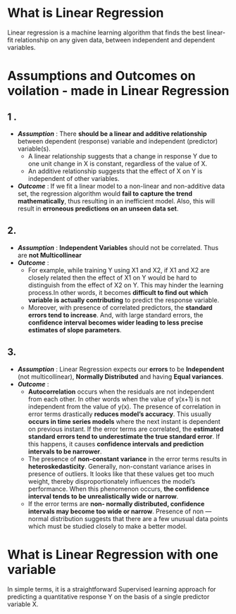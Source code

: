 # What is Linear Regression 
  Linear regression is a machine learning algorithm that finds the best linear-fit relationship on any given data, between independent and dependent variables.

# Assumptions and Outcomes on voilation - made in Linear Regression 
## 1 . 
  - ***Assumption*** : There **should be a linear and additive relationship** between dependent (response) variable and independent (predictor) variable(s).
    - A linear relationship suggests that a change in response Y due to one unit change in X is constant, regardless of the value of X. 
    - An additive relationship suggests that the effect of X on Y is independent of other variables.
  - ***Outcome*** : If we fit a linear model to a non-linear and non-additive data set, the regression algorithm would **fail to capture the trend mathematically**, 
    thus resulting in an inefficient model. Also, this will result in **erroneous predictions on an unseen data set**.
## 2.
 - ***Assumption*** : **Independent Variables** should not be correlated. Thus are **not Multicollinear**
 - ***Outcome*** : 
    - For example, while training Y using X1 and X2, if X1 and X2 are closely related then the effect of X1 on Y would be hard to distinguish from the effect of X2 on Y. 
      This may hinder the learning process.In other words, it becomes **difficult to find out which variable is actually contributing** to predict the response variable.
    - Moreover, with presence of correlated predictors, the **standard errors tend to increase**. 
      And, with large standard errors, the **confidence interval becomes wider leading to less precise estimates of slope parameters**.
## 3.
 - ***Assumption*** : Linear Regression expects our **errors** to be **Independent** (not multicollinear), **Normally Distributed** and having **Equal variances**.
- ***Outcome*** : 
    - **Autocorrelation** occurs when the residuals are not independent from each other.
      In other words when the value of y(x+1) is not independent from the value of y(x).
      The presence of correlation in error terms drastically **reduces model’s accuracy**. 
      This usually **occurs in time series models** where the next instant is dependent on previous instant. 
      If the error terms are correlated, the **estimated standard errors tend to underestimate the true standard error**. 
      If this happens, it causes **confidence intervals and prediction intervals to be narrower**.
    - The presence of **non-constant variance** in the error terms results in **heteroskedasticity**. Generally, non-constant variance arises in presence of outliers. 
      It looks like that these values get too much weight, thereby disproportionately influences the model’s performance.
      When this phenomenon occurs, **the confidence interval tends to be unrealistically wide or narrow**.
    - If the error terms are **non- normally distributed, confidence intervals may become too wide or narrow**.
      Presence of non — normal distribution suggests that there are a few unusual data points which must be studied closely to make a better model.

# What is Linear Regression with one variable
  In simple terms, it is a straightforward Supervised learning approach for predicting a quantitative response Y on the basis of a single predictor variable X. 
